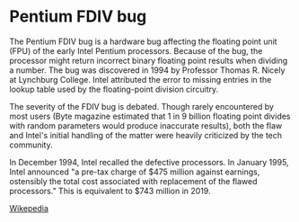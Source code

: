 # Pentium FDIV bug

The Pentium FDIV bug is a hardware bug affecting the floating point unit (FPU) of the early Intel Pentium processors. Because of the bug, the processor might return incorrect binary floating point results when dividing a number. The bug was discovered in 1994 by Professor Thomas R. Nicely at Lynchburg College. Intel attributed the error to missing entries in the lookup table used by the floating-point division circuitry.

The severity of the FDIV bug is debated. Though rarely encountered by most users (Byte magazine estimated that 1 in 9 billion floating point divides with random parameters would produce inaccurate results), both the flaw and Intel's initial handling of the matter were heavily criticized by the tech community.

In December 1994, Intel recalled the defective processors. In January 1995, Intel announced "a pre-tax charge of $475 million against earnings, ostensibly the total cost associated with replacement of the flawed processors." This is equivalent to $743 million in 2019.

[Wikepedia](https://en.wikipedia.org/wiki/Pentium_FDIV_bug)


